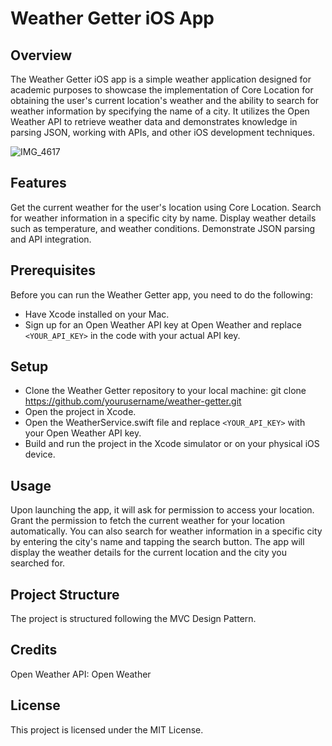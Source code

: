# Weather Getter iOS App

## Overview
The Weather Getter iOS app is a simple weather application designed for academic purposes to showcase the implementation of Core Location for obtaining the user's current location's weather and the ability to search for weather information by specifying the name of a city. It utilizes the Open Weather API to retrieve weather data and demonstrates knowledge in parsing JSON, working with APIs, and other iOS development techniques.

![IMG_4617](https://github.com/guilhermemello07/WeatherGetter/assets/72673965/f3afb9d8-0fce-4f57-993b-957de5a5485b)

## Features
Get the current weather for the user's location using Core Location.
Search for weather information in a specific city by name.
Display weather details such as temperature, and weather conditions.
Demonstrate JSON parsing and API integration.

## Prerequisites
Before you can run the Weather Getter app, you need to do the following:

- Have Xcode installed on your Mac.
- Sign up for an Open Weather API key at Open Weather and replace `<YOUR_API_KEY>` in the code with your actual API key.

## Setup
- Clone the Weather Getter repository to your local machine: git clone https://github.com/yourusername/weather-getter.git
- Open the project in Xcode.
- Open the WeatherService.swift file and replace `<YOUR_API_KEY>` with your Open Weather API key.
- Build and run the project in the Xcode simulator or on your physical iOS device.

## Usage
Upon launching the app, it will ask for permission to access your location. Grant the permission to fetch the current weather for your location automatically.
You can also search for weather information in a specific city by entering the city's name and tapping the search button.
The app will display the weather details for the current location and the city you searched for.

## Project Structure
The project is structured following the MVC Design Pattern.

## Credits
Open Weather API: Open Weather

## License
This project is licensed under the MIT License.



